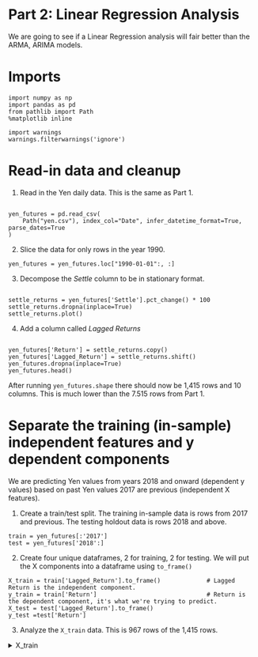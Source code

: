 # Part 2: Linear Regression Analysis

We are going to see if a Linear Regression analysis will fair better than the ARMA, ARIMA models. 

# Imports

<pre><code>import numpy as np
import pandas as pd
from pathlib import Path
%matplotlib inline

import warnings
warnings.filterwarnings('ignore')
</code></pre>

# Read-in data and cleanup

1. Read in the Yen daily data. This is the same as Part 1.

<pre><code>
yen_futures = pd.read_csv(
    Path("yen.csv"), index_col="Date", infer_datetime_format=True, parse_dates=True
)
</code></pre>

2. Slice the data for only rows in the year 1990.
<pre><code>yen_futures = yen_futures.loc["1990-01-01":, :]</code></pre>

3. Decompose the *Settle* column to be in stationary format.

<pre><code>
settle_returns = yen_futures['Settle'].pct_change() * 100
settle_returns.dropna(inplace=True)
settle_returns.plot()
</code></pre>

4. Add a column called *Lagged Returns* 
<pre><code>
yen_futures['Return'] = settle_returns.copy()
yen_futures['Lagged_Return'] = settle_returns.shift()
yen_futures.dropna(inplace=True)
yen_futures.head()
</code></pre>

After running `yen_futures.shape` there should now be 1,415 rows and 10 columns. This is much lower than the 7.515 rows from Part 1. 

# Separate the training (in-sample) independent features and y dependent components

We are predicting Yen values from years 2018 and onward (dependent y values) based on past Yen values 2017 are previous (independent X features). 

1. Create a train/test split. The training in-sample data is rows from 2017 and previous. The testing holdout data is rows 2018 and above. 
<pre><code>train = yen_futures[:'2017']
test = yen_futures['2018':]
</code></pre>

2. Create four unique dataframes, 2 for training, 2 for testing. We will put the X components into a dataframe using `to_frame()`
<pre><code>X_train = train['Lagged_Return'].to_frame()             # Lagged Return is the independent component. 
y_train = train['Return']                               # Return is the dependent component, it's what we're trying to predict. 
X_test = test['Lagged_Return'].to_frame() 
y_test =test['Return']
</code></pre>

3. Analyze the `X_train` data. This is 967 rows of the 1,415 rows.

<details><summary>X_train</summary>

![image[(images/rg_3_xtrain.PNG)
    
</details>


